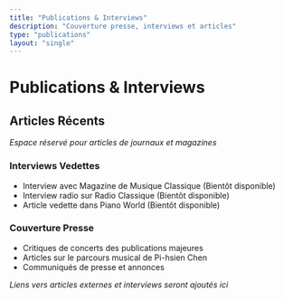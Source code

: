 ```yaml
---
title: "Publications & Interviews"
description: "Couverture presse, interviews et articles"
type: "publications"
layout: "single"
---
```


# Publications & Interviews

## Articles Récents

*Espace réservé pour articles de journaux et magazines*

### Interviews Vedettes

- Interview avec Magazine de Musique Classique (Bientôt disponible)
- Interview radio sur Radio Classique (Bientôt disponible)
- Article vedette dans Piano World (Bientôt disponible)

### Couverture Presse

- Critiques de concerts des publications majeures
- Articles sur le parcours musical de Pi-hsien Chen
- Communiqués de presse et annonces

*Liens vers articles externes et interviews seront ajoutés ici*